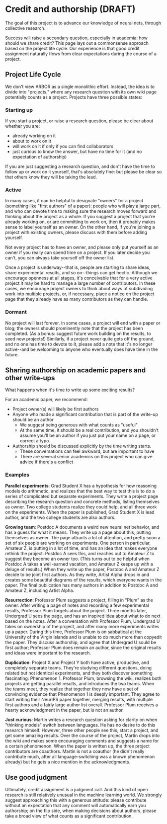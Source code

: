 # Credit and authorship (DRAFT)

The goal of this project is to advance our knowledge of neural nets, through collective research.

Success will raise a secondary question, especially in academia: how should we share credit?
This page lays out a commonsense approach based on the project life cycle. Our experience is that
good credit assignment naturally flows from clear expectations during the course of a project.


## Project Life Cycle

We don't view ARBOR as a single monolithic effort. Instead, the idea is to divide into "projects,"
where any research question with its own wiki page potentially counts as a project. Projects
have three possible states:

### Starting up

If you start a project, or raise a research question, please be clear about whether you are:
* already working on it
* about to work on it
* will work on it if only if you can find collaborators
* just curious to know the answer, but have no time for it (and no expectation of authorship)

If you are just suggesting a research question, and don't have the time to follow up or work on it yourself,
that's absolutely fine: but please be clear so that others know they will be taking the lead.

### Active 

In many cases, it can be helpful to designate "owners" for a project (something like "first authors" of a paper): people who will play a large part,
and who can devote time to making sure the research moves forward and thinking about the project as a whole. If you suggest
a project that you're already working on, or are committing to work on, then it probably makes sense to label
yourself as an owner. On the other hand, if you're joining a project with existing owners, please discuss
with them before adding yourself.

Not every project has to have an owner, and please only put yourself as an owner if
you really can spend time on a project. If you later decide you can't, you can always take yourself off
the owner list.

Once a project is underway--that is, people are starting to share ideas, share experimental results, and so on--things can get hectic.
Although we encourage openness at all stages, it's conceivable that for a very active project it may be hard to manage a large
number of contributors. In these cases, we encourage project owners to think about ways of subdividing work into multiple
projects, or, if necessary, place a notice on the project page that they already have as many contributors as they can handle.

### Dormant

No project will last forever. In some cases, a project will end with a paper or blog; the owners should prominently note that
the project has been completed. (As a bonus: suggest future work building on the results, to seed new projects!)
Similarly, if a project never quite gets off the ground, and no one has time to devote to it,
please add a note that it's no longer active--and be welcoming to anyone who eventually does have time in the future.

## Sharing authorship on academic papers and other write-ups

What happens when it's time to write up some exciting results?

For an academic paper, we recommend:
* Project owner(s) will likely be first authors
* Anyone who made a significant contribution that is part of the write-up should be an author
  * We suggest being generous with what counts as "useful"
  * At the same time, it should be a real contribution, and you shouldn't assume you'll be an author if you just put your name on a page, or correct a typo.
* Authorship should be discussed explicitly by the time writing starts.
  * These conversations can feel awkward, but are important to have
  * There are several senior academics on this project who can give advice if there's a conflict

### Examples

**Parallel experiments**: Grad Student X has a hypothesis for how reasoning models do arithmetic, and realizes that the best way to test this
is to do a series of complicated but separate experiments. They write a project page describing the research question and concrete
methods, listing themselves as owner. Two college students realize they could help, and all three work on the experiments. When the
paper is published, Grad Student X is lead author, and the two college students are also authors.

**Growing team**: Postdoc A documents a weird new neural net behavior, and has a guess for what it means. They write up a
page about this, putting themselves as owner. The page attracts a lot of attention, and pretty soon a set of six people are working
on experiments. One person in particular, Amateur Z, is putting in a lot of time, and has an idea that makes everyone rethink the project.
Postdoc A sees this, and reaches out to Amateur Z to suggest they become an owner too. (This turns out to be helpful when Postdoc A takes
a well-earned vacation, and Amateur Z keeps up with a deluge of results.) When they write up the paper, Postdoc A and Amateur Z decide to
be joint first authors. As they write, Artist Alpha drops in and creates some beautiful diagrams of the results, which everyone wants in the paper.
The final publication has many authors in addition to Postdoc A and Amateur Z, including Artist Alpha.

**Resurrection**: Professor Plum suggests a project, filling in "Plum" as the owner. After writing a page of notes and recording a few experimental results,
Professor Plum forgets about the project. Three months later, Undergrad U sees the page, and has an inspired idea about what to do next based on the notes. After a
conversation with Professor Plum, Undergrad U takes on ownership of the project, and after many more experiments writes up a paper. During this time,
Professor Plum is on sabbatical at the University of the Virgin Islands and is unable to do much more than copyedit the paper. They discuss authorship, and agree
that Undergrad U sould be first author; Professor Plum does remain an author, since the original results and ideas were important to the research.

**Duplication**: Project X and Project Y both have active, productive, and completely separate teams. They're studying different questions, doing related but not identical
experiments, and they both discover something fascinating: Phenomenon 1. Professor Plum, browsing the wiki, realizes both projects are getting
parallel results, and introduces the two teams. When the teams meet, they realize that together they now have a set of convincing evidence
that Phenomenon 1 is deeply important. They agree to start writing their NeurIPS paper together, merging results, with multiple first authors and a fairly
large author list overall. Professor Plum receives a hearty acknowledgment in the paper, but is not an author.

**Just curious**: Martin writes a research question asking for clarity on when "thinking models" switch between languages. 
He has no desire to do this research himself. However, three other people see this, start a project, and get some amazing results. Over the course
of the project, Martin drops into the wiki and makes some encouraging comments and suggests a name for a certain phenomenon.
When the paper is written up, the three project contributors are coauthors. Martin is not a coauthor (he didn't really contribute much, after all
language-switching was a known phenomenon already) but he gets a nice mention in the acknowledgments.


 ## Use good judgment

 Ultimately, credit assignment is a judgment call. And this kind of open research is still relatively unusual in the machine learning world.
 We strongly suggest approaching this with a generous attitude: please contribute without an expectation that any comment will automatically earn 
 you authorship; on the flip side, when making decisions about authors, please take a broad view of what counts as a significant
 contribution.
